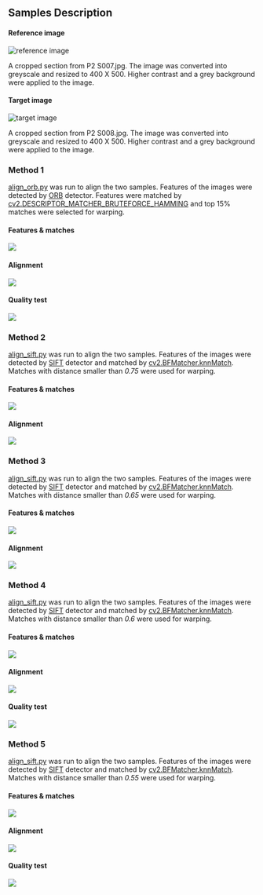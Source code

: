 ## Samples Description 
#### Reference image
![reference image](../sec1_con_resized.png)

A cropped section from P2 S007.jpg. The image was converted into greyscale and resized to 400 X 500. Higher contrast and a grey background were applied to the image.

#### Target image
![target image](../sec2_con_resized.png)

A cropped section from P2 S008.jpg. The image was converted into greyscale and resized to 400 X 500. Higher contrast and a grey background were applied to the image.

### Method 1
[align_orb.py](../align_orb.py) was run to align the two samples. Features of the images were detected by [ORB](https://docs.opencv.org/master/d1/d89/tutorial_py_orb.html) detector. Features were matched by [cv2.DESCRIPTOR_MATCHER_BRUTEFORCE_HAMMING](https://docs.opencv.org/3.4/db/d39/classcv_1_1DescriptorMatcher.html) and top 15% matches were selected for warping.

#### Features & matches
![](../results/matches_orb.jpg)
#### Alignment
![](../results/aligned_orb.jpg)
#### Quality test
![](../results/test_orb.jpg)

### Method 2
[align_sift.py](../align_sift.py) was run to align the two samples. Features of the images were detected by [SIFT](https://docs.opencv.org/master/da/df5/tutorial_py_sift_intro.html) detector and matched by [cv2.BFMatcher.knnMatch](https://docs.opencv.org/master/d3/da1/classcv_1_1BFMatcher.html). Matches with distance smaller than *0.75* were used for warping.
#### Features & matches
![](../results/matches_075.jpg)
#### Alignment
![](../results/aligned_075.jpg)

### Method 3
[align_sift.py](../align_sift.py) was run to align the two samples. Features of the images were detected by [SIFT](https://docs.opencv.org/master/da/df5/tutorial_py_sift_intro.html) detector and matched by [cv2.BFMatcher.knnMatch](https://docs.opencv.org/master/d3/da1/classcv_1_1BFMatcher.html). Matches with distance smaller than *0.65* were used for warping.
#### Features & matches
![](../results/matches_065.jpg)
#### Alignment
![](../results/aligned_065.jpg)

### Method 4
[align_sift.py](../align_sift.py) was run to align the two samples. Features of the images were detected by [SIFT](https://docs.opencv.org/master/da/df5/tutorial_py_sift_intro.html) detector and matched by [cv2.BFMatcher.knnMatch](https://docs.opencv.org/master/d3/da1/classcv_1_1BFMatcher.html). Matches with distance smaller than *0.6* were used for warping.
#### Features & matches
![](../results/matches_060.jpg)
#### Alignment
![](../results/aligned_060.jpg)
#### Quality test
![](../results/test_060.jpg)

### Method 5
[align_sift.py](../align_sift.py) was run to align the two samples. Features of the images were detected by [SIFT](https://docs.opencv.org/master/da/df5/tutorial_py_sift_intro.html) detector and matched by [cv2.BFMatcher.knnMatch](https://docs.opencv.org/master/d3/da1/classcv_1_1BFMatcher.html). Matches with distance smaller than *0.55* were used for warping.
#### Features & matches
![](../results/matches_055.jpg)
#### Alignment
![](../results/aligned_055.jpg)
#### Quality test
![](../results/test_055.jpg)